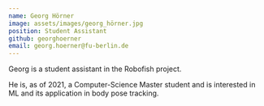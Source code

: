 ```yaml
---
name: Georg Hörner
image: assets/images/georg_hörner.jpg
position: Student Assistant
github: georghoerner
email: georg.hoerner@fu-berlin.de
---
```

Georg is a student assistant in the Robofish project.

He is, as of 2021, a Computer-Science Master student and is interested in ML and its application in body pose tracking.
